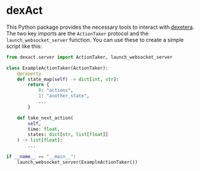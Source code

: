 # dexAct

This Python package provides the necessary tools to interact with [dexetera](https://github.com/umbralcalc/dexetera). The two key imports are the `ActionTaker` protocol and the `launch_websocket_server` function. You can use these to create a simple script like this:

```python
from dexact.server import ActionTaker, launch_websocket_server

class ExampleActionTaker(ActionTaker):
    @property
    def state_map(self) -> dict[int, str]:
        return {
            0: "actions",
            1: "another_state",
            ...
        }

    def take_next_action(
        self, 
        time: float, 
        states: dict[str, list[float]]
    ) -> list[float]:
        ...

if __name__ == "__main__":
    launch_websocket_server(ExampleActionTaker())
```
